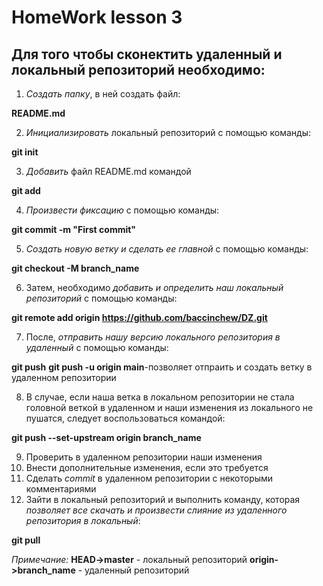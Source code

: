 # HomeWork lesson 3

## Для того чтобы сконектить удаленный и локальный репозиторий необходимо:

1. *Создать папку*, в ней создать файл:

**README.md**

2. *Инициализировать* локальный репозиторий с помощью команды:

**git init**

3. *Добавить* файл README.md командой 

**git add**

4. *Произвести фиксацию* с помощью команды:

**git commit -m "First commit"**

5. *Создать новую ветку и сделать ее главной* с помощью команды: 

**git checkout -M branch_name**

6. Затем, необходимо *добавить и определить наш локальный репозиторий* с помощью команды: 

**git remote add origin https://github.com/baccinchew/DZ.git**

7. После, *отправить нашу версию локального репозитория в удаленный* с помощью команды:

**git push**
**git push -u origin main**-позволяет отпраить и создать ветку в удаленном репозитории

8. В случае, если наша ветка в локальном репозитории не стала головной веткой в удаленном и наши изменения из локального не пушатся, следует воспользоваться командой:

**git push --set-upstream origin branch_name**

9. Проверить в удаленном репозитории наши изменения
10. Внести дополнительные изменения, если это требуется
11. Сделать *commit* в удаленном репозитории с некоторыми комментариями 
12. Зайти в локальный репозиторий и выполнить команду, которая *позволяет все скачать и произвести слияние из удаленного репозитория в локальный*:

**git pull**

*Примечание:*
**HEAD->master** - локальный репозиторий 
**origin->branch_name** - удаленный репозиторий 